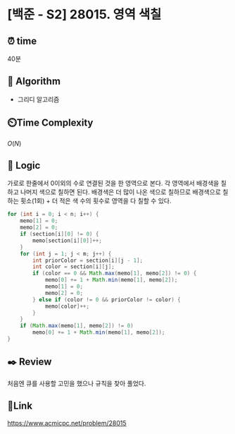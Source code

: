 # [백준 - S2] 28015. 영역 색칠

## ⏰ **time**

40분

## :pushpin: **Algorithm**

- 그리디 알고리즘

## ⏲️**Time Complexity**

$O(N)$

## :round_pushpin: **Logic**
가로로 한줄에서 0이외의 수로 연결된 것을 한 영역으로 본다. 각 영역에서 배경색을 칠하고 나머지 색으로 칠하면 된다. 배경색은 더 많이 나온 색으로 칠하므로 배경색으로 칠하는 횟소(1회) + 더 적은 색 수의 횟수로 영역을 다 칠할 수 있다.
```java
for (int i = 0; i < n; i++) {
    memo[1] = 0;
    memo[2] = 0;
    if (section[i][0] != 0) {
        memo[section[i][0]]++;
    }
    for (int j = 1; j < m; j++) {
        int priorColor = section[i][j - 1];
        int color = section[i][j];
        if (color == 0 && Math.max(memo[1], memo[2]) != 0) {
            memo[0] += 1 + Math.min(memo[1], memo[2]);
            memo[1] = 0;
            memo[2] = 0;
        } else if (color != 0 && priorColor != color) {
            memo[color]++;
        }
    }
    if (Math.max(memo[1], memo[2]) != 0)
        memo[0] += 1 + Math.min(memo[1], memo[2]);
}
```  
## :black_nib: **Review** 
처음엔 큐를 사용할 고민을 했으나 규칙을 찾아 풀었다.
## 📡**Link**
https://www.acmicpc.net/problem/28015